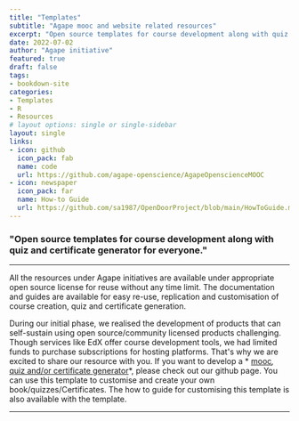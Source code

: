 ```yaml
---
title: "Templates"
subtitle: "Agape mooc and website related resources"
excerpt: "Open source templates for course development along with quiz and certificate generator for everyone."
date: 2022-07-02
author: "Agape initiative"
featured: true
draft: false
tags:
- bookdown-site
categories:
- Templates
- R
- Resources
# layout options: single or single-sidebar
layout: single
links:
- icon: github
  icon_pack: fab
  name: code
  url: https://github.com/agape-openscience/AgapeOpenscienceMOOC
- icon: newspaper
  icon_pack: far
  name: How-to Guide
  url: https://github.com/sa1987/OpenDoorProject/blob/main/HowToGuide.md
---
```


### "Open source templates for course development along with quiz and certificate generator for everyone."

------------------------------------------------------------------------

All the resources under Agape initiatives are available under appropriate open source license for reuse without any time limit. The documentation and guides are available for easy re-use, replication and customisation of course creation, quiz and certificate generation.

During our initial phase, we realised the development of products that can self-sustain using open source/community licensed products challenging. Though services like EdX offer course development tools, we had limited funds to purchase subscriptions for hosting platforms. That's why we are excited to share our resource with you. If you want to develop a \* [mooc](https://github.com/agape-openscience/AgapeOpenscienceMOOC)*,* [quiz and/or certificate generator](https://github.com/agape-openscience/AgapeQuiz)\*, please check out our github page. You can use this template to customise and create your own book/quizzes/Certificates. The how to guide for customising this template is also available with the template.


------------------------------------------------------------------------

